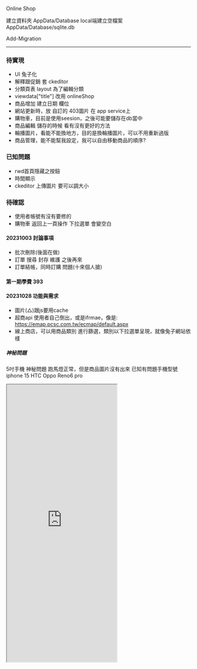 Online Shop 

建立資料夾 AppData/Database
local端建立空檔案 AppData/Database/sqlite.db

Add-Migration

---
### 待實現
- UI 兔子化
- 解釋跟促銷 套 ckeditor
- 分類頁表 layout 為了編輯分類
- viewdata["title"] 改用 onlineShop 
- 商品增加 建立日期 欄位
- 網站更新時，放 自訂的 403圖片 在 app service上
- 購物車，目前是使用seesion，之後可能要儲存在db當中 
- 商品編輯 儲存的時候 看有沒有更好的方法
- 輪播圖片，看能不能換地方，目的是換輪播圖片，可以不用重新過版
- 商品管理，能不能幫我設定，我可以自由移動商品的順序?

### 已知問題
- rwd首頁隱藏之按鈕
- 時間顯示
- ckeditor 上傳圖片 要可以調大小

### 待確認
- 使用者帳號有沒有要修的
- 購物車 返回上一頁操作 下拉選單 會變空白

#### 20231003 討論事項
- 批次刪除(後面在做)
- 訂單 搜尋 封存 維護 之後再來
- 訂單結帳，同時訂購 問題(十來個人搶)

#### 第一期學費 393

#### 20231028 功能與需求
- 圖片(△)跟js要用cache 
- 超商api 使用者自己倒出，或是ifrmae，像是: https://emap.pcsc.com.tw/ecmap/default.aspx
- 線上商店，可以用商品類別 進行篩選，類別以下拉選單呈現，就像兔子網站依樣
##### 神秘問題
5吋手機 神秘問題 跑馬燈正常，但是商品圖片沒有出來
已知有問題手機型號
iphone 15
HTC 
Oppo Reno6 pro

<iframe id="map-iframe" src="https://www.family.com.tw/Marketing/storemap/?v=1" style="min-height: 0px; height: 756px;"></iframe>
